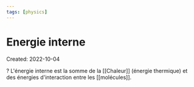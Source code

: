 ```yaml
---
tags: [physics] 
---
```

# Energie interne
Created: 2022-10-04

?
L'énergie interne est la somme de la [[Chaleur]] (énergie thermique) et des énergies d'interaction entre les [[molécules]].
<!--SR:!2022-10-05,1,230-->
